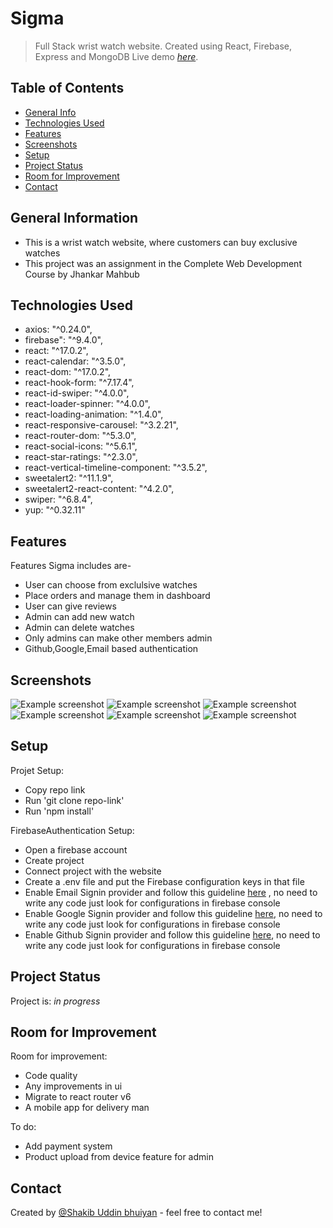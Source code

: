 # Sigma

> Full Stack wrist watch website. Created using React, Firebase, Express and MongoDB
> Live demo [_here_](https://sigma-sakib.netlify.app). <!-- If you have the project hosted somewhere, include the link here. -->

## Table of Contents

- [General Info](#general-information)
- [Technologies Used](#technologies-used)
- [Features](#features)
- [Screenshots](#screenshots)
- [Setup](#setup)
- [Project Status](#project-status)
- [Room for Improvement](#room-for-improvement)
- [Contact](#contact)
<!-- * [License](#license) -->

## General Information

- This is a wrist watch website, where customers can buy exclusive watches
- This project was an assignment in the Complete Web Development Course by Jhankar Mahbub
<!-- You don't have to answer all the questions - just the ones relevant to your project. -->

## Technologies Used

- axios: "^0.24.0",
- firebase": "^9.4.0",
- react: "^17.0.2",
- react-calendar: "^3.5.0",
- react-dom: "^17.0.2",
- react-hook-form: "^7.17.4",
- react-id-swiper: "^4.0.0",
- react-loader-spinner: "^4.0.0",
- react-loading-animation: "^1.4.0",
- react-responsive-carousel: "^3.2.21",
- react-router-dom: "^5.3.0",
- react-social-icons: "^5.6.1",
- react-star-ratings: "^2.3.0",
- react-vertical-timeline-component: "^3.5.2",
- sweetalert2: "^11.1.9",
- sweetalert2-react-content: "^4.2.0",
- swiper: "^6.8.4",
- yup: "^0.32.11"

## Features

Features Sigma includes are-

- User can choose from exclulsive watches
- Place orders and manage them in dashboard
- User can give reviews
- Admin can add new watch
- Admin can delete watches
- Only admins can make other members admin
- Github,Google,Email based authentication

## Screenshots

![Example screenshot](https://i.ibb.co/m5KQf1G/1.png)
![Example screenshot](https://i.ibb.co/GTFksFM/2.png)
![Example screenshot](https://i.ibb.co/x6CYRjt/3.png)
![Example screenshot](https://i.ibb.co/c18X8hN/4.png)
![Example screenshot](https://i.ibb.co/Y7gcVvT/5.png)
![Example screenshot](https://i.ibb.co/Y0mVjpK/6.png)

<!-- If you have screenshots you'd like to share, include them here. -->

## Setup

Projet Setup:

- Copy repo link
- Run 'git clone repo-link'
- Run 'npm install'

FirebaseAuthentication Setup:

- Open a firebase account
- Create project
- Connect project with the website
- Create a .env file and put the Firebase configuration keys in that file
- Enable Email Signin provider and follow this guideline [here](https://firebase.google.com/docs/auth/web/password-auth) , no need to write any code just look for configurations in firebase console
- Enable Google Signin provider and follow this guideline [here](https://firebase.google.com/docs/auth/web/google-signin), no need to write any code just look for configurations in firebase console
- Enable Github Signin provider and follow this guideline [here](https://firebase.google.com/docs/auth/web/github-auth), no need to write any code just look for configurations in firebase console

## Project Status

Project is: _in progress_

## Room for Improvement

Room for improvement:

- Code quality
- Any improvements in ui
- Migrate to react router v6
- A mobile app for delivery man

To do:

- Add payment system
- Product upload from device feature for admin

## Contact

Created by [@Shakib Uddin bhuiyan](https://shakibuddinbhuiyan.netlify.app/) - feel free to contact me!

<!-- Optional -->
<!-- ## License -->
<!-- This project is open source and available under the [... License](). -->

<!-- You don't have to include all sections - just the one's relevant to your project -->

